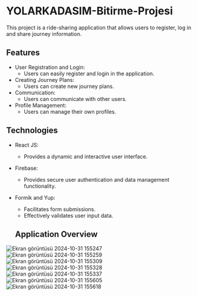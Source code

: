 # YOLARKADASIM-Bitirme-Projesi
This project is a ride-sharing application that allows users to register, log in and share journey information.
## Features
- User Registration and Login:
  - Users can easily register and login in the application.
- Creating Journey Plans:
  - Users can create new journey plans.
- Communication: 
  - Users can communicate with other users.
- Profile Management: 
  - Users can manage their own profiles.

## Technologies
- React JS:
  - Provides a dynamic and interactive user interface.
- Firebase:
  - Provides secure user authentication and data management functionality.
- Formik and Yup:
  - Facilitates form submissions.
  - Effectively validates user input data.

  ## Application Overview
![Ekran görüntüsü 2024-10-31 155247](https://github.com/user-attachments/assets/732747fa-e20b-406b-863f-4d8346d2f3e4)
![Ekran görüntüsü 2024-10-31 155259](https://github.com/user-attachments/assets/08ebe6da-a38c-4c35-a65c-3df88774763a)
![Ekran görüntüsü 2024-10-31 155309](https://github.com/user-attachments/assets/c0c144d4-09a0-4e7a-ba62-6b8a37bffc95)
![Ekran görüntüsü 2024-10-31 155328](https://github.com/user-attachments/assets/988aeebc-28f7-4391-8886-e19eb3ff8ef9)
![Ekran görüntüsü 2024-10-31 155337](https://github.com/user-attachments/assets/b1c13804-0ace-4aa2-82fd-1c00665bb90c)
![Ekran görüntüsü 2024-10-31 155605](https://github.com/user-attachments/assets/a1037f75-5c50-4d9f-9e69-a207da181d09)
![Ekran görüntüsü 2024-10-31 155618](https://github.com/user-attachments/assets/9b688985-de00-488c-812a-9a354dd5844b)
